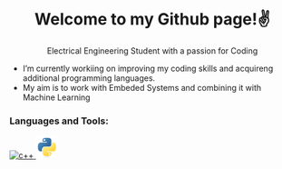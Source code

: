 <h1 align="center">Welcome to my Github page!✌️</h1>
<p align="center">Electrical Engineering Student with a passion for Coding</p>

- I’m currently workiing on improving my coding skills and acquireng additional programming languages.
- My aim is to work with Embeded Systems and combining it with Machine Learning


<h3 align="left">Languages and Tools:</h3>
<p align="left">
  <!-- Programming Languages -->
  <a href="[https://www.c.com](https://isocpp.org/)" target="_blank" rel="noreferrer">
    <img src="https://isocpp.org/assets/images/cpp_logo.png" alt="c++" width="40" height="40"/>
  </a>
  <a href="https://www.python.org" target="_blank" rel="noreferrer">
    <img src="https://raw.githubusercontent.com/devicons/devicon/master/icons/python/python-original.svg" alt="python" width="40" height="40"/>
  </a>



